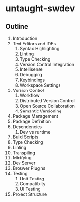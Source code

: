 # untaught-swdev

## Outline
1. Introduction
1. Text Editors and IDEs
   1. Syntax Highlighting
   1. Linting
   1. Type Checking
   1. Version Control Integration
   1. Intellisense
   1. Debugging
   1. Keybindings
   1. Workspace Settings
1. Version Control
   1. Workflow
   1. Distributed Version Control
   1. Open Source Collaboration
   1. Semantic Versioning
1. Package Management
1. Package Definition
1. Dependencies
   1. Dev vs runtime
1. Build Scripts
1. Type Checking
1. Linting
1. Transpiling
1. Minifying
1. Dev Server
1. Broswer Plugins
1. Testing
   1. Unit Testing
   1. Compatiblity
   1. UI Testing
1. Project Structure

